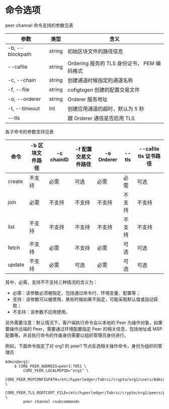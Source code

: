# 命令选项

peer channel 命令支持的参数见表

| 参数 | 类型 | 含义 |
| --- | --- | ----- |
| -b, --blockpath | string | 初始区块文件的路径信息 |
| --cafile | string | Ordering 服务的 TLS 身份证书， PEM 编码格式 |
| -c, --chain | string | 创建通道时候指定的通道名称 |
| -f, --file | string | cofigtxgen 创建的配置交易文件 |
| -o, --orderer | string | Orderer 服务地址 |
| -t, --timeout | int | 创建应用通道的超时，默认为 5 秒 |
| --tls |     | 跟 Orderer 通信是否启用 TLS |


各子命令的参数支持见表

| 命令 | -b 区块文件路径 | -c chainID | -f 配置交易文件路径 | -o Orderer | --tls | --cafile tls 证书路径 |
| ---- | ---- | ---- | ---- | ----| ---- | ---- |
| create | 不支持 | 必需 | 可选 | 必需 | 必需 | 可选 | 可选 |
| join | 必需 | 不支持 | 不支持 | 不支持 | 不支持 | 不支持 |
| list | 不支持 | 不支持 | 不支持 | 不支持 | 不支持 | 不支持 |
| fetch | 不支持 | 必需 | 不支持 | 必需 | 可选 | 可选 |
| update | 不支持 | 必需 | 可选 | 必需 | 可选 | 可选 |

其中，必需，支持不不支持三种情况的含义为：

- 必需：该参数必须被指定，包括通过命令行、环境变量、配置等；
- 支持：该参数可以被使用，某些时候如果不指定，可能采取默认值或自动获取；
- 不支持：该参数不应用使用。

另外需要注意：默认情况下，客户端执行命令会以本地的 Peer 为操作对象，如果要操作远端的 Peer，需要通过环境配置指定 Peer 的相关信息，包括地址或 MSP 配置等。并且执行命令的作废身份需要以组织管理员身份进行。

例如，下面命令指定了对 org1 的 peer1 节点反选相关操作命令，身份为组织的管理员

```
Admin@org1:
    $ CORE_PEER_ADDRESS=peer1:7051 \
        CORE_PEER_LOCALMSPID="org1" \
        CORE_PEER_MSPCONFIGPATH=/etc/hyperledger/fabric/crypto/org1/users/Admin@org1/msp \
        CORE_PEER_TLS_ROOTCERT_FILE=/etc/hyperledger/fabric/crypto/org1/peers/peer1/tls/ca.cert \
        peer channel <subcommand>
```

